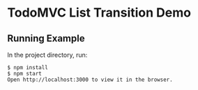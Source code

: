 TodoMVC List Transition Demo
====

## Running Example

In the project directory, run:

```
$ npm install
$ npm start
Open http://localhost:3000 to view it in the browser.
```